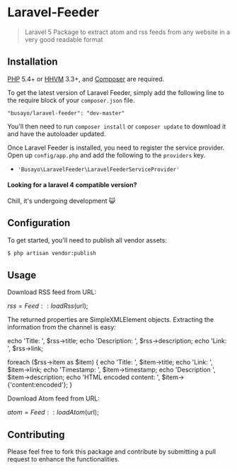 # Laravel-Feeder

> Laravel 5 Package to extract atom and rss feeds from any website in a very good readable format

## Installation

[PHP](https://php.net) 5.4+ or [HHVM](http://hhvm.com) 3.3+, and [Composer](https://getcomposer.org) are required.

To get the latest version of Laravel Feeder, simply add the following line to the require block of your `composer.json` file.

```
"busayo/laravel-feeder": "dev-master"
```

You'll then need to run `composer install` or `composer update` to download it and have the autoloader updated.

Once Laravel Feeder is installed, you need to register the service provider. Open up `config/app.php` and add the following to the `providers` key.

* `'Busayo\LaravelFeeder\LaravelFeederServiceProvider'`

#### Looking for a laravel 4 compatible version?

Chill, it's undergoing development :smiley_cat:


## Configuration

To get started, you'll need to publish all vendor assets:

```bash
$ php artisan vendor:publish
```
## Usage

Download RSS feed from URL:

  $rss = Feed::loadRss($url);

The returned properties are SimpleXMLElement objects. Extracting
the information from the channel is easy:

  echo 'Title: ', $rss->title;
  echo 'Description: ', $rss->description;
  echo 'Link: ', $rss->link;

  foreach ($rss->item as $item) {
    echo 'Title: ', $item->title;
    echo 'Link: ', $item->link;
    echo 'Timestamp: ', $item->timestamp;
    echo 'Description ', $item->description;
    echo 'HTML encoded content: ', $item->{'content:encoded'};
  }

Download Atom feed from URL:

  $atom = Feed::loadAtom($url);


## Contributing

Please feel free to fork this package and contribute by submitting a pull request to enhance the functionalities.
